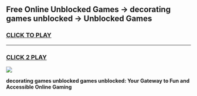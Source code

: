 
## Free Online Unblocked Games → decorating games unblocked → Unblocked Games
<h3>
<a href="https://premium.freeplayer.one?title=decorating_games_unblocked&ref=21F">CLICK TO PLAY</a></h3>
<hr>

<h3>
<a href="https://premium.freeplayer.one?title=decorating_games_unblocked&ref=21F">CLICK 2 PLAY</a>
  
</h3>

<a href="https://premium.freeplayer.one?title=decorating_games_unblocked&ref=21F/"><img src="https://clearcache.store/games.png"></a>


**decorating games unblocked games unblocked: Your Gateway to Fun and Accessible Online Gaming**
